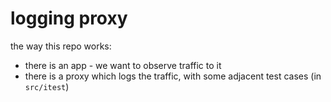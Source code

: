 # logging proxy

the way this repo works:

* there is an app - we want to observe traffic to it
* there is a proxy which logs the traffic, with some adjacent test cases (in `src/itest`)
